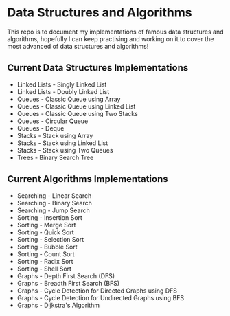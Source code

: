 # Data Structures and Algorithms

This repo is to document my implementations of famous data structures and algorithms, hopefully I can keep practising and working on it to cover the most advanced of data structures and algorithms!

## Current Data Structures Implementations

- Linked Lists - Singly Linked List
- Linked Lists - Doubly Linked List
- Queues - Classic Queue using Array
- Queues - Classic Queue using Linked List
- Queues - Classic Queue using Two Stacks
- Queues - Circular Queue
- Queues - Deque
- Stacks - Stack using Array
- Stacks - Stack using Linked List
- Stacks - Stack using Two Queues
- Trees - Binary Search Tree

## Current Algorithms Implementations

- Searching - Linear Search
- Searching - Binary Search
- Searching - Jump Search
- Sorting - Insertion Sort
- Sorting - Merge Sort
- Sorting - Quick Sort
- Sorting - Selection Sort
- Sorting - Bubble Sort
- Sorting - Count Sort
- Sorting - Radix Sort
- Sorting - Shell Sort
- Graphs - Depth First Search (DFS)
- Graphs - Breadth First Search (BFS)
- Graphs - Cycle Detection for Directed Graphs using DFS
- Graphs - Cycle Detection for Undirected Graphs using BFS
- Graphs - Dijkstra's Algorithm
